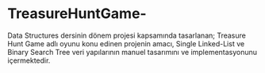 # TreasureHuntGame-
Data Structures dersinin dönem projesi kapsamında tasarlanan; Treasure Hunt Game adlı oyunu konu edinen projenin amacı, Single Linked-List ve Binary Search Tree veri yapılarının manuel tasarımını ve implementasyonunu içermektedir.
